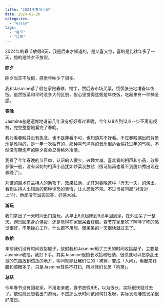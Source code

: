 ```yaml
---
title: "2024年春节小记"
date: 2024-02-20
categories: 
  - "essay"
tags: 
  - "春节"
  - "过年"
---
```


2024年的春节放假8天，我是后来才知道的，是又喜又惊，喜的是比往年多了一天，惊的是除夕不放假。

**除夕**

除夕当天不放假，感觉年味少了很多。

我和Jasmine请了假在家贴春联、福字，然后去市场买菜，慌慌张张地准备年夜饭。虽然饭菜和平时没多大的区别，但心里觉得这顿是年夜饭，吃起来有一种神圣感。

**春晚**

Jasmine总是遗憾地说前几年没有好好看过春晚，今年从8点到12点一步不离电视机，完完整整地看完了春晚。

我对看春晚并没有执念，也不是非看不可，也知道并不好看。不过春晚演出的背景乐是难得的，是一年一次独有的，那种喜气洋洋的音乐很适合烘托过年的气氛，不然没有鞭炮声的除夕夜会显得格外冷清。

我看了今年春晚的节目单，认识的人很少，兴趣大减。喜欢看的相声和小品，效果都很一般，没有讽刺的相声小品犹如炒菜没放盐（很可惜再也看不到脱口秀出现在春晚了）。

刘谦的魔术在主持人的助攻下，效果拉满，尤其对春晚这种「万无一失」的演出，看到主持人出错后的那种惊恐的表情，让人忍俊不禁。不过当被问起“对没对上”时，他却没有诚实回答，好感大减。

**游玩**

我们拿出了一天时间出门游玩，从早上8点起床到9点半回到家，在外面呆了一整天。游玩回来身心俱疲，还是觉得在家里呆着舒服。春节在家里吃了睡睡了吃的感觉很好，不用操心工作，什么都不用想，傻呆呆的一天很快就过去了。

**收拾**

年前我们没有时间收拾屋子，放假我和Jasmine用了三天的时间收拾屋子，主要是Jasmine收拾，我打下手。其实Jasmine很擅长收拾和归纳，很快就可以把杂乱无章的东西放到该放的地方，瞬间就能让我们住的「狗窝」变成「人间」，看起来舒服和顺眼多了。只是Jasmine轻易不打扫，所以我们长居「狗窝」。

**总结**

今年春节没有回老家，不用走亲戚，春节放假8天，以为很长，实际很快就过去了。放假前还想着出门游玩，不然那么长时间该如何打发呀，实际发现睡觉发呆很好度日。
